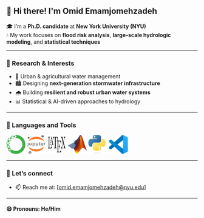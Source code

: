 ## 👋 Hi there! I'm Omid Emamjomehzadeh 

🎓 I’m a **Ph.D. candidate** at **New York University (NYU)**  
💧 My work focuses on **flood risk analysis**, **large-scale hydrologic modeling**, and **statistical techniques**

---

### 🚀 Research & Interests

- 🌊 Urban & agricultural water management
- 🏙️ Designing **next-generation stormwater infrastructure**
- 🌧️ Building **resilient and robust urban water systems**
- 📊 Statistical & AI-driven approaches to hydrology

---
### 🚀  Languages and Tools
<p align="left">
  <img src="Images/anaconda.png" alt="Anaconda" width="50" height="50"/>
  <img src="Images/jupyter.png" alt="Jupyter" width="50" height="50"/>
  <img src="Images/latex.png" alt="LaTeX" width="50" height="50"/>
  <img src="Images/matlab.jpeg" alt="MATLAB" width="50" height="50"/>
  <img src="Images/python.jpeg" alt="Python" width="50" height="50"/>
  <img src="Images/visual studio.jpeg" alt="Visual Studio" width="50" height="50"/>
</p>

---

### 🤝 Let’s connect

- 📫 Reach me at: [omid.emamjomehzadeh@nyu.edu]  

---

#### 😄 Pronouns: He/Him 

<!--
**omidemam/omidemam** is a ✨ _special_ ✨ repository because its `README.md` (this file) appears on your GitHub profile.
